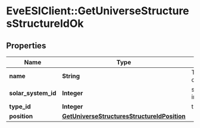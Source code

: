 # EveESIClient::GetUniverseStructuresStructureIdOk

## Properties
Name | Type | Description | Notes
------------ | ------------- | ------------- | -------------
**name** | **String** | The full name of the structure | 
**solar_system_id** | **Integer** | solar_system_id integer | 
**type_id** | **Integer** | type_id integer | [optional] 
**position** | [**GetUniverseStructuresStructureIdPosition**](GetUniverseStructuresStructureIdPosition.md) |  | [optional] 


